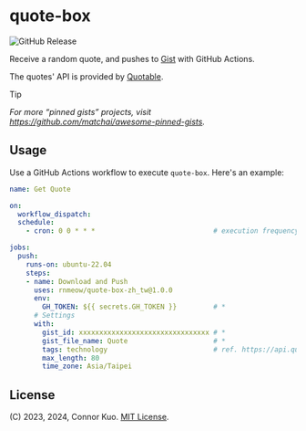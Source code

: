 # quote-box

![GitHub Release](https://badgen.net/github/release/rnmeow/quote-box)

Receive a random quote, and pushes to [Gist](https://gist.github.com) with GitHub Actions.

The quotes' API is provided by [Quotable](https://github.com/lukePeavey/quotable).

> [!TIP]
> *For more “pinned gists” projects, visit*  
> *<https://github.com/matchai/awesome-pinned-gists>.*

## Usage

Use a GitHub Actions workflow to execute `quote-box`. Here's an example:

```yaml
name: Get Quote

on:
  workflow_dispatch:
  schedule:
    - cron: 0 0 * * *                             # execution frequency and time

jobs:
  push:
    runs-on: ubuntu-22.04
    steps:
    - name: Download and Push
      uses: rnmeow/quote-box-zh_tw@1.0.0
      env:
        GH_TOKEN: ${{ secrets.GH_TOKEN }}         # *
      # Settings
      with:
        gist_id: xxxxxxxxxxxxxxxxxxxxxxxxxxxxxxxx # *
        gist_file_name: Quote                     # *
        tags: technology                          # ref. https://api.quotable.io/tags
        max_length: 80
        time_zone: Asia/Taipei
```

## License

(C) 2023, 2024, Connor Kuo. [MIT License](https://github.com/rnmeow/quote-box/blob/v2/LICENSE.txt).
